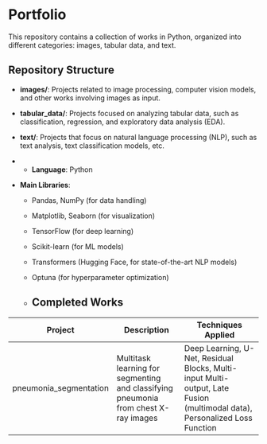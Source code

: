 # Portfolio

This repository contains a collection of works in Python, organized into different categories: images, tabular data, and text.

## Repository Structure

- **images/**: Projects related to image processing, computer vision models, and other works involving images as input.
- **tabular_data/**: Projects focused on analyzing tabular data, such as classification, regression, and exploratory data analysis (EDA).
- **text/**: Projects that focus on natural language processing (NLP), such as text analysis, text classification models, etc.

- - **Language**: Python
- **Main Libraries**: 
  - Pandas, NumPy (for data handling)
  - Matplotlib, Seaborn (for visualization)
  - TensorFlow (for deep learning)
  - Scikit-learn (for ML models)
  - Transformers (Hugging Face, for state-of-the-art NLP models)
  - Optuna (for hyperparameter optimization)
 
  - ## Completed Works
| Project               | Description                               | Techniques Applied                                                                 |
|-----------------------|-------------------------------------------|------------------------------------------------------------------------------------|
| pneumonia_segmentation | Multitask learning for segmenting and classifying pneumonia from chest X-ray images | Deep Learning, U-Net, Residual Blocks, Multi-input Multi-output, Late Fusion (multimodal data), Personalized Loss Function |
